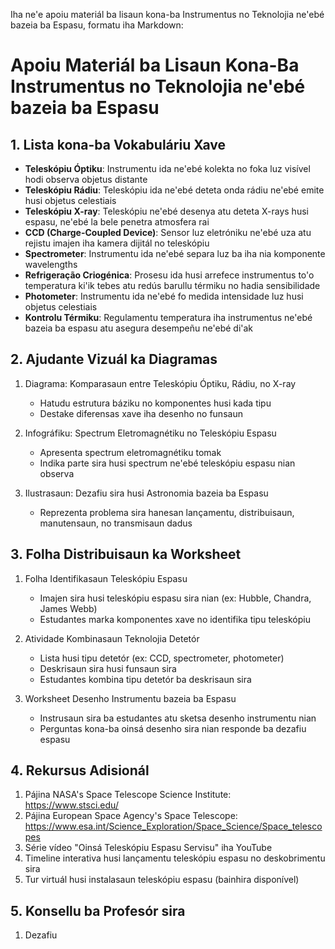 Iha ne'e apoiu materiál ba lisaun kona-ba Instrumentus no Teknolojia ne'ebé bazeia ba Espasu, formatu iha Markdown:

# Apoiu Materiál ba Lisaun Kona-Ba Instrumentus no Teknolojia ne'ebé bazeia ba Espasu

## 1. Lista kona-ba Vokabuláriu Xave 

- **Teleskópiu Óptiku**: Instrumentu ida ne'ebé kolekta no foka luz visível hodi observa objetus distante
- **Teleskópiu Rádiu**: Teleskópiu ida ne'ebé deteta onda rádiu ne'ebé emite husi objetus celestiais
- **Teleskópiu X-ray**: Teleskópiu ne'ebé desenya atu deteta X-rays husi espasu, ne'ebé la bele penetra atmosfera rai
- **CCD (Charge-Coupled Device)**: Sensor luz eletróniku ne'ebé uza atu rejistu imajen iha kamera dijitál no teleskópiu
- **Spectrometer**: Instrumentu ida ne'ebé separa luz ba iha nia komponente wavelengths
- **Refrigeração Criogénica**: Prosesu ida husi arrefece instrumentus to'o temperatura ki'ik tebes atu redús barullu térmiku no hadia sensibilidade
- **Photometer**: Instrumentu ida ne'ebé fo medida intensidade luz husi objetus celestiais
- **Kontrolu Térmiku**: Regulamentu temperatura iha instrumentus ne'ebé bazeia ba espasu atu asegura desempeñu ne'ebé di'ak 

## 2. Ajudante Vizuál ka Diagramas

1. Diagrama: Komparasaun entre Teleskópiu Óptiku, Rádiu, no X-ray
   - Hatudu estrutura báziku no komponentes husi kada tipu
   - Destake diferensas xave iha desenho no funsaun

2. Infográfiku: Spectrum Eletromagnétiku no Teleskópiu Espasu
   - Apresenta spectrum eletromagnétiku tomak
   - Indika parte sira husi spectrum ne'ebé teleskópiu espasu nian observa

3. Ilustrasaun: Dezafiu sira husi Astronomia bazeia ba Espasu
   - Reprezenta problema sira hanesan lançamentu, distribuisaun, manutensaun, no transmisaun dadus

## 3. Folha Distribuisaun ka Worksheet

1. Folha Identifikasaun Teleskópiu Espasu
   - Imajen sira husi teleskópiu espasu sira nian (ex: Hubble, Chandra, James Webb)
   - Estudantes marka komponentes xave no identifika tipu teleskópiu

2. Atividade Kombinasaun Teknolojia Detetór
   - Lista husi tipu detetór (ex: CCD, spectrometer, photometer)
   - Deskrisaun sira husi funsaun sira
   - Estudantes kombina tipu detetór ba deskrisaun sira

3. Worksheet Desenho Instrumentu bazeia ba Espasu
   - Instrusaun sira ba estudantes atu sketsa desenho instrumentu nian
   - Perguntas kona-ba oinsá desenho sira nian responde ba dezafiu espasu

## 4. Rekursus Adisionál

1. Pájina NASA's Space Telescope Science Institute: https://www.stsci.edu/
2. Pájina European Space Agency's Space Telescope: https://www.esa.int/Science_Exploration/Space_Science/Space_telescopes
3. Série vídeo "Oinsá Teleskópiu Espasu Servisu" iha YouTube
4. Timeline interativa husi lançamentu teleskópiu espasu no deskobrimentu sira
5. Tur virtuál husi instalasaun teleskópiu espasu (bainhira disponível)

## 5. Konsellu ba Profesór sira

1. Dezafiu